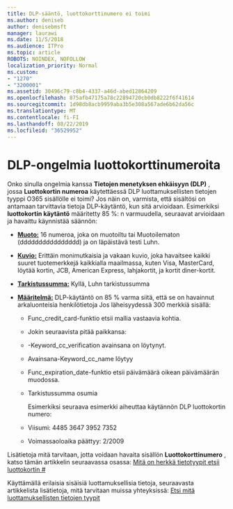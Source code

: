 ```yaml
---
title: DLP-sääntö, luottokorttinumero ei toimi
ms.author: deniseb
author: denisebmsft
manager: laurawi
ms.date: 11/5/2018
ms.audience: ITPro
ms.topic: article
ROBOTS: NOINDEX, NOFOLLOW
localization_priority: Normal
ms.custom:
- "1270"
- "3200001"
ms.assetid: 30496c79-c8b4-4337-a46d-abed12864209
ms.openlocfilehash: 875afb47175a78c22894720cb0db8222f6f41614
ms.sourcegitcommit: 1d98db8acb9959aba3b5e308a567ade6b62da56c
ms.translationtype: MT
ms.contentlocale: fi-FI
ms.lasthandoff: 08/22/2019
ms.locfileid: "36529952"
---
```

# <a name="dlp-issues-with-credit-card-numbers"></a>DLP-ongelmia luottokorttinumeroita

Onko sinulla ongelmia kanssa **Tietojen menetyksen ehkäisyyn (DLP)** , jossa **Luottokortin numeroa** käytettäessä DLP luottamuksellisten tietojen tyyppi O365 sisällölle ei toimi? Jos näin on, varmista, että sisältösi on antamaan tarvittavia tietoja DLP-käytäntö, kun sitä arvioidaan. Esimerkiksi **luottokortin käytäntö** määritetty 85 %: n varmuudella, seuraavat arvioidaan ja havaittu käynnistää säännön:
  
- **[Muoto:](https://docs.microsoft.com/office365/securitycompliance/what-the-sensitive-information-types-look-for#format-19)** 16 numeroa, joka on muotoiltu tai Muotoilematon (dddddddddddddddd) ja on läpäistävä testi Luhn.

- **[Kuvio:](https://docs.microsoft.com/office365/securitycompliance/what-the-sensitive-information-types-look-for#pattern-19)** Erittäin monimutkaisia ja vakaan kuvio, joka havaitsee kaikki suuret tuotemerkkejä kaikkialla maailmassa, kuten Visa, MasterCard, löytää kortin, JCB, American Express, lahjakortit, ja kortit diner-kortit.

- **[Tarkistussumma:](https://docs.microsoft.com/office365/securitycompliance/what-the-sensitive-information-types-look-for#checksum-19)** Kyllä, Luhn tarkistussumma

- **[Määritelmä:](https://docs.microsoft.com/office365/securitycompliance/what-the-sensitive-information-types-look-for#definition-19)** DLP-käytäntö on 85 % varma siitä, että se on havainnut arkaluonteisia henkilötietoja Jos läheisyydessä 300 merkkiä sisällä:

  - Func_credit_card-funktio etsii mallia vastaavia kohtia.

  - Jokin seuraavista pitää paikkansa:

  - -Keyword_cc_verification avainsana on löytynyt.

  - Avainsana-Keyword_cc_name löytyy

  - Func_expiration_date-funktio etsii päivämäärä oikean päivämäärän muodossa.

  - Tarkistussumma osumia

    Esimerkiksi seuraava esimerkki aiheuttaa käytännön DLP luottokortin numero:

  - Viisumi: 4485 3647 3952 7352
  
  - Voimassaoloaika päättyy: 2/2009

Lisätietoja mitä tarvitaan, jotta voidaan havaita sisällön **Luottokorttinumero** , katso tämän artikkelin seuraavassa osassa: [Mitä on herkkä tietotyypit etsii luottokortin #](https://docs.microsoft.com/office365/securitycompliance/what-the-sensitive-information-types-look-for#credit-card-number)
  
Käyttämällä erilaisia sisäisiä luottamuksellisia tietoja, seuraavasta artikkelista lisätietoja, mitä tarvitaan muissa yhteyksissä: [Etsi mitä luottamuksellisten tietojen tyypit](https://docs.microsoft.com/office365/securitycompliance/what-the-sensitive-information-types-look-for)
  